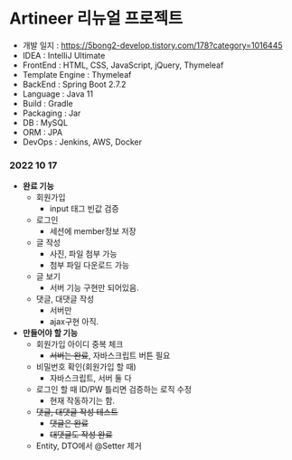 # Artineer 리뉴얼 프로젝트

- 개발 일지 : https://5bong2-develop.tistory.com/178?category=1016445
- IDEA : IntelliJ Ultimate
- FrontEnd : HTML, CSS, JavaScript, jQuery, Thymeleaf
- Template Engine : Thymeleaf
- BackEnd : Spring Boot 2.7.2
- Language : Java 11
- Build : Gradle
- Packaging : Jar
- DB : MySQL
- ORM : JPA
- DevOps : Jenkins, AWS, Docker


### 2022 10 17
- __완료 기능__
  - 회원가입
    - input 태그 빈값 검증
  - 로그인
    - 세션에 member정보 저장
  - 글 작성
    - 사진, 파일 첨부 가능
    - 첨부 파일 다운로드 가능
  - 글 보기
    - 서버 기능 구현만 되어있음.
  - 댓글, 대댓글 작성
    - 서버만
    - ajax구현 아직.
- __만들어야 할 기능__
  - 회원가입 아이디 중복 체크
    - ~~서버는 완료~~, 자바스크립트 버튼 필요
  - 비밀번호 확인(회원가입 할 때)
    - 자바스크립트, 서버 둘 다
  - 로그인 할 때 ID/PW 틀리면 검증하는 로직 수정
    - 현재 작동하기는 함.
  - ~~댓글, 대댓글 작성 테스트~~
    - ~~댓글은 완료~~
    - ~~대댓글도 작성 완료~~
  - Entity, DTO에서 @Setter 제거
